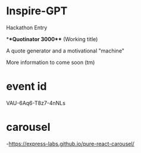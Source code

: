 # Inspire-GPT

Hackathon Entry

\***\*Quotinator 3000\*\*** (Working title)

A quote generator and a motivational "machine"

More information to come soon (tm)

# event id

VAU-6Aq6-T8z7-4nNLs

# carousel

-https://express-labs.github.io/pure-react-carousel/
